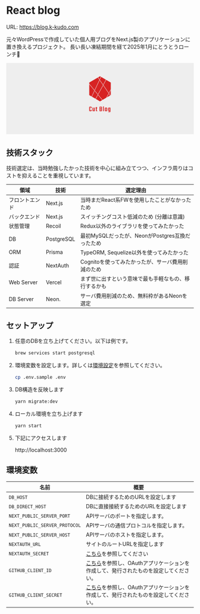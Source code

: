 # React blog

URL: https://blog.k-kudo.com

元々WordPressで作成していた個人用ブログをNext.js製のアプリケーションに置き換えるプロジェクト。
長い長い凍結期間を経て2025年1月にとうとうローンチ🎉

![logo](public/images/pr_logo.png)

## 技術スタック
技術選定は、当時勉強したかった技術を中心に組み立てつつ、インフラ周りはコストを抑えることを重視しています。

| 領域         | 技術      | 選定理由                                            |
|--------------|-----------|-----------------------------------------------------|
|フロントエンド|Next.js    | 当時まだReact系FWを使用したことがなかったため       |
|バックエンド  |Next.js    | スイッチングコスト低減のため (分離は意識)           |
|状態管理      |Recoil     | Redux以外のライブラリを使ってみたかった             |
|DB            |PostgreSQL | 最初MySQLだったが、NeonがPostgres互換だったため |
|ORM           |Prisma     | TypeORM, Sequelize以外を使ってみたかった            |
|認証          |NextAuth   | Cognitoを使ってみたかったが、サーバ費用削減のため   |
|Web Server    |Vercel     | まず世に出すという意味で最も手軽なもの、移行するかも|
|DB Server     |Neon.      | サーバ費用削減のため、無料枠があるNeonを選定        |

## セットアップ
1. 任意のDBを立ち上げてください。以下は例です。
    ```bash
    brew services start postgresql
    ```
1. 環境変数を設定します。詳しくは[環境設定](#環境変数)を参照してください。
    ```bash
    cp .env.sample .env
    ```
1. DB構造を反映します
    ```bash
    yarn migrate:dev
    ```
1. ローカル環境を立ち上げます
    ```bash
    yarn start
    ```
1. 下記にアクセスします

    http://localhost:3000

## 環境変数
| 名前 | 概要 |
|-----|------|
| `DB_HOST`| DBに接続するためのURLを設定します |
| `DB_DIRECT_HOST`| DBに直接接続するためのURLを設定します |
| `NEXT_PUBLIC_SERVER_PORT`| APIサーバのポートを指定します。 |
| `NEXT_PUBLIC_SERVER_PROTOCOL`| APIサーバの通信プロトコルを指定します。 |
| `NEXT_PUBLIC_SERVER_HOST`| APIサーバのホストを指定します。 |
| `NEXTAUTH_URL`| サイトのルートURLを指定します |
| `NEXTAUTH_SECRET`| [こちら](https://next-auth.js.org/configuration/options#nextauth_secret)を参照してください |
| `GITHUB_CLIENT_ID`| [こちら](https://docs.github.com/ja/apps/oauth-apps/building-oauth-apps/creating-an-oauth-app)を参照し、OAuthアプリケーションを作成して、発行されたものを設定してください。|
| `GITHUB_CLIENT_SECRET`| [こちら](https://docs.github.com/ja/apps/oauth-apps/building-oauth-apps/creating-an-oauth-app)を参照し、OAuthアプリケーションを作成して、発行されたものを設定してください。 |

